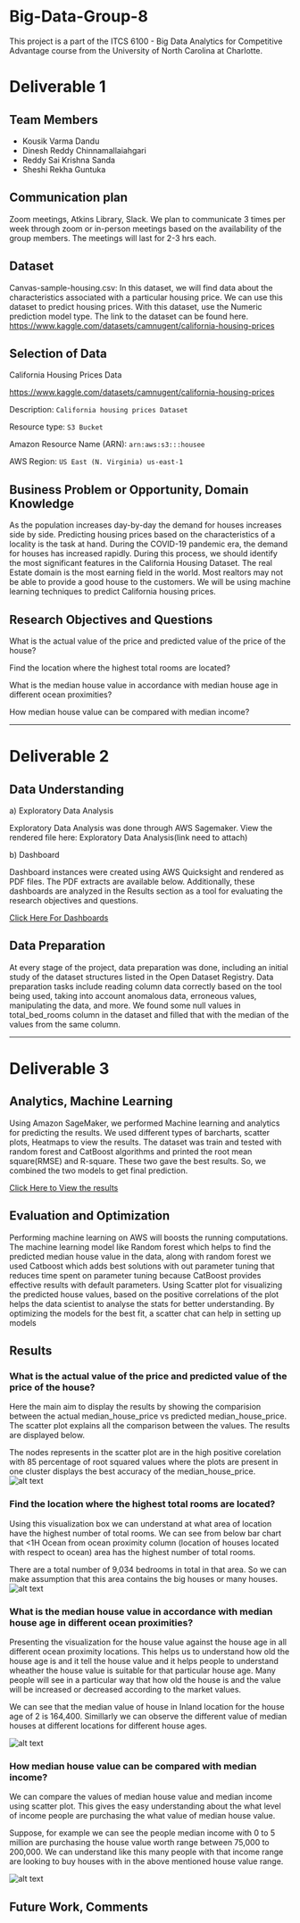 # Big-Data-Group-8
This project is a part of the ITCS 6100 - Big Data Analytics for Competitive Advantage course from the University of North Carolina at Charlotte.
# Deliverable 1

## Team Members
* Kousik Varma Dandu
* Dinesh Reddy Chinnamallaiahgari
* Reddy Sai Krishna Sanda
* Sheshi Rekha Guntuka

## Communication plan
Zoom meetings, Atkins Library, Slack. 
We plan to communicate 3 times per week through zoom or in-person meetings based on the availability of the group members. The meetings will last for 2-3 hrs each. 

## Dataset
Canvas-sample-housing.csv: In this dataset, we will find data about the characteristics associated with a particular housing price. We can use this dataset to predict housing prices. With this dataset, use the Numeric prediction model type. The link to the dataset can be found here. https://www.kaggle.com/datasets/camnugent/california-housing-prices

## Selection of Data
California Housing Prices Data

https://www.kaggle.com/datasets/camnugent/california-housing-prices

Description:  ```California housing prices Dataset```

Resource type: 
```S3 Bucket```

Amazon Resource Name (ARN): 
```arn:aws:s3:::housee```

AWS Region: 
```US East (N. Virginia) us-east-1```

## Business Problem or Opportunity, Domain Knowledge 
As the population increases day-by-day the demand for houses increases side by side. Predicting housing prices based on the characteristics of a locality is the task at hand. During the COVID-19 pandemic era, the demand for houses has increased rapidly. During this process, we should identify the most significant features in the California Housing Dataset. The real Estate domain is the most earning field in the world. Most realtors may not be able to provide a good house to the customers. We will be using machine learning techniques to predict California housing prices.

## Research Objectives and Questions
What is the actual value of the price and predicted value of the price of the house?

Find the location where the highest total rooms are located?  

What is the median house value in accordance with median house age in different ocean proximities? 

How median house value can be compared with median income?

-----------------------------------------------------------------------------------------------------------------------------------------------------------------------

# Deliverable 2

## Data Understanding

a) Exploratory Data Analysis

Exploratory Data Analysis was done through AWS Sagemaker. View the rendered file here: Exploratory Data Analysis(link need to attach)

b) Dashboard

Dashboard instances were created using AWS Quicksight and rendered as PDF files. The PDF extracts are available below. Additionally, these dashboards are analyzed in the Results section as a tool for evaluating the research objectives and questions.

[Click Here For Dashboards](https://github.com/saikrishnasanda/bigdata/blob/main/Project%20Files/AWS%20Quicksight/AWS%20Quicksight.pdf)



## Data Preparation
At every stage of the project, data preparation was done, including an initial study of the dataset structures listed in the Open Dataset Registry. Data preparation tasks include reading column data correctly based on the tool being used, taking into account anomalous data, erroneous values, manipulating the data, and more.  We found some null values in total_bed_rooms column in the dataset and filled that with the median of the values from the same column.

-----------------------------------------------------------------------------------------------------------------------------------------------------------------------

# Deliverable 3  

## Analytics, Machine Learning
Using Amazon SageMaker, we performed Machine learning and analytics for predicting the results. We used different types of barcharts, scatter plots, Heatmaps to view the results. The dataset was train and tested with random forest and CatBoost algorithms and printed the root mean square(RMSE) and R-square. These two gave the best results. So, we combined the two models to get final prediction. 

[Click Here to View the results](https://github.com/saikrishnasanda/bigdata/blob/main/Project%20Files/AWS%20Sagemaker/house%20price%20prediction.ipynb)

## Evaluation and Optimization
Performing machine learning on AWS will boosts the running computations. The machine learning model like Random forest which helps to find the predicted median house value in the data, along with random forest we used Catboost which adds best solutions with out parameter tuning that reduces time spent on parameter tuning because CatBoost provides effective results with default parameters. Using Scatter plot for visualizing the predicted house values, based on the positive correlations of the plot helps the data scientist to analyse the stats for better understanding. By optimizing the models for the best fit, a scatter chat can help in setting up models

## Results
### What is the actual value of the price and predicted value of the price of the house?
Here the main aim to display the results by showing the comparision between the actual median_house_price vs predicted median_house_price. The scatter plot explains all the comparison between the values. The results are displayed below.

The nodes represents in the scatter plot are in the high positive corelation with 85 percentage of root squared values where the plots are present in one cluster displays the best accuracy of the median_house_price.
![alt text](https://github.com/saikrishnasanda/bigdata/blob/main/Project%20Files/Results/prediction.png)


### Find the location where the highest total rooms are located?
Using this visualization box we can understand at what area of location have the highest number of total rooms. We can see from below bar chart that <1H Ocean from ocean proximity column (location of houses located with respect to ocean) area has the highest number of total rooms. 

There are a total number of 9,034 bedrooms in total in that area. So we can make assumption that this area contains the big houses or many houses.
![alt text](https://github.com/saikrishnasanda/bigdata/blob/main/Project%20Files/Results/Highest%20rooms%20located.jpg)

### What is the median house value in accordance with median house age in different ocean proximities?
Presenting the visualization for the house value against the  house age in all different ocean proximity locations. This helps us to understand how old the house age is and it tell the house value and it helps people to understand wheather the house value is suitable for that particular house age. Many people will see in a particular way that how old the house is and the value will be increased or decreased according to the market values. 

We can see that the median value of house in Inland location for the house age of 2 is 164,400. Simillarly we can observe the different value of median houses at different locations for different house ages.

![alt text](https://github.com/saikrishnasanda/bigdata/blob/main/Project%20Files/Results/Median%20House%20price%20vs%20Median%20house%20age.jpg)

### How median house value can be compared with median income?
We can compare the values of median house value and median income using scatter plot. This gives the easy understanding about the what level of income people are purchasing the what value of median house value.

Suppose, for example we can see the people median income with 0 to 5 million are purchasing the house value worth range between 75,000 to 200,000. We can understand like this many people with that income range are looking to buy houses with in the above mentioned house value range.

![alt text](https://github.com/saikrishnasanda/bigdata/blob/main/Project%20Files/Results/Analysis%20between%20median%20house%20value%20and%20median%20income.png)

## Future Work, Comments


